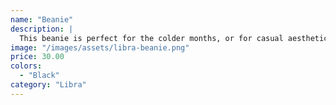 ```yaml
---
name: "Beanie"
description: |
  This beanie is perfect for the colder months, or for casual aesthetic wear.
image: "/images/assets/libra-beanie.png"
price: 30.00
colors:
  - "Black"
category: "Libra"
---
```

